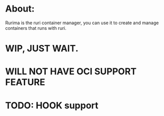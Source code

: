 # About:
Rurima is the ruri container manager, you can use it to create and manage containers that runs with ruri. 
# WIP, JUST WAIT.
# WILL NOT HAVE OCI SUPPORT FEATURE
# TODO: HOOK support
